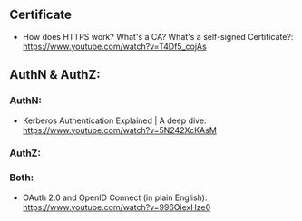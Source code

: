 ## Certificate
- How does HTTPS work? What's a CA? What's a self-signed Certificate?: https://www.youtube.com/watch?v=T4Df5_cojAs

## AuthN & AuthZ:

### AuthN:
- Kerberos Authentication Explained | A deep dive: https://www.youtube.com/watch?v=5N242XcKAsM

### AuthZ:

### Both:
- OAuth 2.0 and OpenID Connect (in plain English): https://www.youtube.com/watch?v=996OiexHze0

